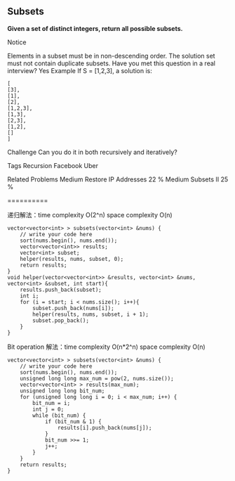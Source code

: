 ## Subsets ##
**Given a set of distinct integers, return all possible subsets.**

Notice

Elements in a subset must be in non-descending order.
The solution set must not contain duplicate subsets.
Have you met this question in a real interview? Yes
Example
If S = [1,2,3], a solution is:

	[
	[3],
	[1],
	[2],
	[1,2,3],
	[1,3],
	[2,3],
	[1,2],
	[]
	]

Challenge 
Can you do it in both recursively and iteratively?

Tags 
Recursion Facebook Uber

Related Problems 
Medium Restore IP Addresses 22 %
Medium Subsets II 25 %

==========

递归解法：time complexity O(2^n) space complexity O(n)

	vector<vector<int> > subsets(vector<int> &nums) {
	    // write your code here
	    sort(nums.begin(), nums.end());
	    vector<vector<int>> results;
	    vector<int> subset;
	    helper(results, nums, subset, 0);
	    return results;
	}
	void helper(vector<vector<int>> &results, vector<int> &nums, vector<int> &subset, int start){
	    results.push_back(subset);
	    int i;
	    for (i = start; i < nums.size(); i++){
	        subset.push_back(nums[i]);
	        helper(results, nums, subset, i + 1);
	        subset.pop_back();
	    }
	}

Bit operation 解法：time complexity O(n*2^n) space complexity O(n)

	vector<vector<int> > subsets(vector<int> &nums) {
	    // write your code here
	    sort(nums.begin(), nums.end());
	    unsigned long long max_num = pow(2, nums.size());       
	    vector<vector<int> > results(max_num);
	    unsigned long long bit_num;
	    for (unsigned long long i = 0; i < max_num; i++) {
	        bit_num = i;
	        int j = 0;
	        while (bit_num) {
	            if (bit_num & 1) {
	                results[i].push_back(nums[j]);
	            }
	            bit_num >>= 1;
	            j++;
	        }
	    }
	    return results;
	}